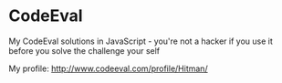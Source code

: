 # CodeEval
My CodeEval solutions in JavaScript - you're not a hacker if you use it before you solve the challenge your self

My profile: http://www.codeeval.com/profile/Hitman/
